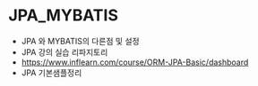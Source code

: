 # JPA_MYBATIS
- JPA 와 MYBATIS의 다른점 및 설정
- JPA 강의 실습 리파지토리
- https://www.inflearn.com/course/ORM-JPA-Basic/dashboard
- JPA 기본샘플정리
